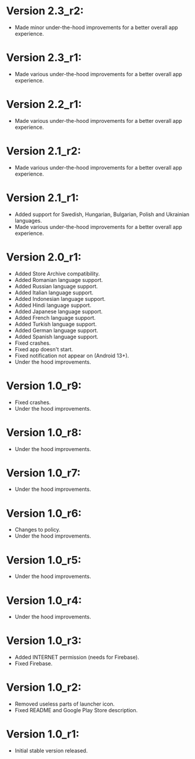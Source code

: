# Version 2.3_r2:
- Made minor under-the-hood improvements for a better overall app experience.

# Version 2.3_r1:
- Made various under-the-hood improvements for a better overall app experience.

# Version 2.2_r1:
- Made various under-the-hood improvements for a better overall app experience.

# Version 2.1_r2:
- Made various under-the-hood improvements for a better overall app experience.

# Version 2.1_r1:
- Added support for Swedish, Hungarian, Bulgarian, Polish and Ukrainian languages.
- Made various under-the-hood improvements for a better overall app experience.

# Version 2.0_r1:
- Added Store Archive compatibility.
- Added Romanian language support.
- Added Russian language support.
- Added Italian language support.
- Added Indonesian language support.
- Added Hindi language support.
- Added Japanese language support.
- Added French language support.
- Added Turkish language support.
- Added German language support.
- Added Spanish language support.
- Fixed crashes.
- Fixed app doesn't start.
- Fixed notification not appear on (Android 13+).
- Under the hood improvements.

# Version 1.0_r9:
- Fixed crashes.
- Under the hood improvements.

# Version 1.0_r8:
- Under the hood improvements.

# Version 1.0_r7:
- Under the hood improvements.

# Version 1.0_r6:
- Changes to policy.
- Under the hood improvements.

# Version 1.0_r5:
- Under the hood improvements.

# Version 1.0_r4:
- Under the hood improvements.

# Version 1.0_r3:
- Added INTERNET permission (needs for Firebase).
- Fixed Firebase.

# Version 1.0_r2:
- Removed useless parts of launcher icon.
- Fixed README and Google Play Store description.

# Version 1.0_r1:
- Initial stable version released.